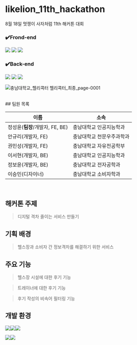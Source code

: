 # likelion_11th_hackathon

8월 18일 멋쟁이 사자처럼 11th 해커톤 대회

### ✔️Frond-end
<img src="https://img.shields.io/badge/html5-E34F26?style=for-the-badge&logo=html5&logoColor=white"> <img src="https://img.shields.io/badge/css-1572B6?style=for-the-badge&logo=css3&logoColor=white"> <img src="https://img.shields.io/badge/javascript-F7DF1E?style=for-the-badge&logo=javascript&logoColor=black">

### ✔️Back-end
<img src="https://img.shields.io/badge/java-007396?style=for-the-badge&logo=java&logoColor=white"> <img src="https://img.shields.io/badge/spring-6DB33F?style=for-the-badge&logo=spring&logoColor=white"> <img src="https://img.shields.io/badge/springboot-6DB33F?style=for-the-badge&logo=springboot&logoColor=white">


![충남대학교_헬리콕터  헬리콕터_최종_page-0001](https://github.com/jungbug/likelion_11th_hackathon/assets/67012995/fde737b8-8287-4e98-bfaa-623b59325466)

<br/>  
## 팀원 목록

| 이름 | 소속 |
| --- | --- |
| 정성윤(<b>팀장</b>/개발자, FE, BE) | 충남대학교 인공지능학과 | 
| 안규리(개발자, FE) | 충남대학교 천문우주과학과 | 
| 권민성(개발자, FE) | 충남대학교 자유전공학부 | 
| 이서현(개발자, BE) | 충남대학교 인공지능학과 | 
| 정보윤(개발자, BE) | 충남대학교 전자공학과 | 
| 이승민(디자이너) | 충남대학교 소비자학과 | 
<br/>  

## 해커톤 주제
> 디지털 격차 줄이는 서비스 만들기

## 기획 배경
> 헬스장과 소비자 간 정보격차를 해결하기 위한 서비스

## 주요 기능
> 헬스장 시설에 대한 후기 기능

> 트레이너에 대한 후기 기능

> 후기 작성의 비속어 필터링 기능

## 개발 환경
<img src="https://img.shields.io/badge/ubuntu-E95420?style=for-the-badge&logo=ubuntu&logoColor=white"><img src="https://img.shields.io/badge/windows10-0078D4?style=for-the-badge&logo=windows10&logoColor=white"><img src="https://img.shields.io/badge/macos-000000?style=for-the-badge&logo=macos&logoColor=white">

<img src="https://img.shields.io/badge/visualstudiocode-007ACC?style=for-the-badge&logo=visualstudiocode&logoColor=white"><img src="https://img.shields.io/badge/intellijidea-000000?style=for-the-badge&logo=intellijidea&logoColor=white">

